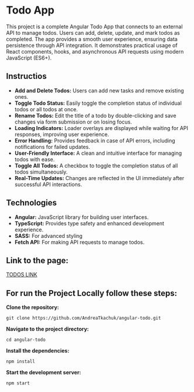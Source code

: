 # Todo App

This project is a complete Angular Todo App that connects to an external API to manage todos. Users can add, delete, update, and mark todos as completed. The app provides a smooth user experience, ensuring data persistence through API integration. It demonstrates practical usage of React components, hooks, and asynchronous API requests using modern JavaScript (ES6+).

## Instructios

- **Add and Delete Todos:** Users can add new tasks and remove existing ones.
- **Toggle Todo Status:** Easily toggle the completion status of individual todos or all todos at once.
- **Rename Todos:** Edit the title of a todo by double-clicking and save changes via form submission or on losing focus.
- **Loading Indicators:** Loader overlays are displayed while waiting for API responses, improving user experience.
- **Error Handling:** Provides feedback in case of API errors, including notifications for failed updates.
- **User-Friendly Interface:** A clean and intuitive interface for managing todos with ease.
- **Toggle All Todos:** A checkbox to toggle the completion status of all todos simultaneously.
- **Real-Time Updates:** Changes are reflected in the UI immediately after successful API interactions.

## Technologies

- **Angular:** JavaScript library for building user interfaces.
- **TypeScript:** Provides type safety and enhanced development experience.
- **SASS:** For advanced styling
- **Fetch API:** For making API requests to manage todos.

## Link to the page:

[TODOS LINK](https://AndreaTkachuk.github.io/angular-todo/)

## For run the Project Locally follow these steps:

**Clone the repository:**

    git clone https://github.com/AndreaTkachuk/angular-todo.git

**Navigate to the project directory:**

    cd angular-todo

**Install the dependencies:**

    npm install

**Start the development server:**

    npm start
